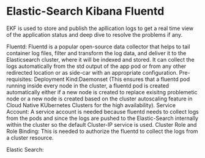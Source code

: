 # Elastic-Search Kibana Fluentd
EKF is used to store and publish the apllication logs to get a real time view of the application status and deep dive to resolve the problems if any.


Fluentd: 
Fluentd is a popular open-source data collector that helps to tail container log files, filter and transform the log data, and deliver it to the Elasticsearch cluster, where it will be indexed and stored. 
It can collect the logs automatically from the std output of the app pod or from any other redirected location or as side-car with an appropriate configuration.
Pre-requisites:
Deployment Kind:Daemonset (This ensures that a fluentd pod running inside every node in the cluster, a fluentd pod is created automatically either if a new node is created to replace exisitng problemetic node or a new node is created based on the cluster autoscaling feature in Cloud Native KUbernetes Clusters for the high availability).
Service Account: A service account is needed because fluentd needs to collect logs from the pods and since the logs are pushed to the Elastic-Search internally within the cluster so the default Cluster-IP service is used.
Cluster Role and Role Binding: This is needed to authorize the fluentd to collect the logs from a cluster resource.


Elastic Search:
